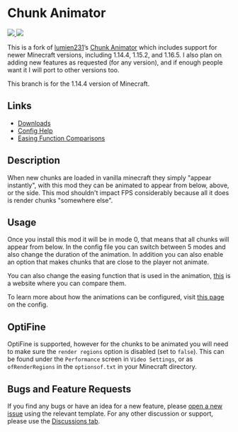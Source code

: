 # Chunk Animator 
[![](http://cf.way2muchnoise.eu/versions/chunk-animator.svg) ![](http://cf.way2muchnoise.eu/full_chunk-animator_downloads.svg)](https://www.curseforge.com/minecraft/mc-mods/chunk-animator/)

This is a fork of <a href="https://github.com/lumien231">lumien231</a>’s [Chunk Animator](https://github.com/lumien231/Chunk-Animator) which includes support for newer Minecraft versions, including 1.14.4, 1.15.2, and 1.16.5. I also plan on adding new features as requested (for any version), and if enough people want it I will port to other versions too.

This branch is for the 1.14.4 version of Minecraft.

## Links
- [Downloads](https://www.curseforge.com/minecraft/mc-mods/chunk-animator/files)
- [Config Help](https://github.com/Harleyoc1/ChunkAnimator/wiki/Config)
- [Easing Function Comparisons](https://easings.net)

## Description
When new chunks are loaded in vanilla minecraft they simply "appear instantly", with this mod they can be animated to appear from below, above, or the side. This mod shouldn't impact FPS considerably because all it does is render chunks "somewhere else".

## Usage
Once you install this mod it will be in mode 0, that means that all chunks will appear from below. In the config file you can switch between 5 modes and also change the duration of the animation.  In addition you can also enable an option that makes chunks that are close to the player not animate.

You can also change the easing function that is used in the animation, [this](https://easings.net) is a website where you can compare them.

To learn more about how the animations can be configured, visit [this page](https://github.com/Harleyoc1/ChunkAnimator/wiki/Config) on the config.

## OptiFine
OptiFine is supported, however for the chunks to be animated you will need to make sure the `render regions` option is disabled (set to `false`). This can be found under the `Performance` screen in `Video Settings`, or as `ofRenderRegions` in the `optionsof.txt` in your Minecraft directory.

## Bugs and Feature Requests
If you find any bugs or have an idea for a new feature, please [open a new issue](https://github.com/Harleyoc1/ChunkAnimator/issues/new/choose) using the relevant template. For any other discussion or support, please use the [Discussions tab](https://github.com/Harleyoc1/ChunkAnimator/discussions).